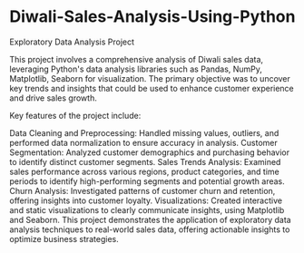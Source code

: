 # Diwali-Sales-Analysis-Using-Python
  Exploratory Data Analysis Project

This project involves a comprehensive analysis of Diwali sales data, leveraging Python's data analysis libraries such as Pandas, NumPy, Matplotlib, Seaborn for visualization. The primary objective was to uncover key trends and insights that could be used to enhance customer experience and drive sales growth.

Key features of the project include:

Data Cleaning and Preprocessing: Handled missing values, outliers, and performed data normalization to ensure accuracy in analysis.
Customer Segmentation: Analyzed customer demographics and purchasing behavior to identify distinct customer segments.
Sales Trends Analysis: Examined sales performance across various regions, product categories, and time periods to identify high-performing segments and potential growth areas.
Churn Analysis: Investigated patterns of customer churn and retention, offering insights into customer loyalty.
Visualizations: Created interactive and static visualizations to clearly communicate insights, using Matplotlib and Seaborn.
This project demonstrates the application of exploratory data analysis techniques to real-world sales data, offering actionable insights to optimize business strategies.
